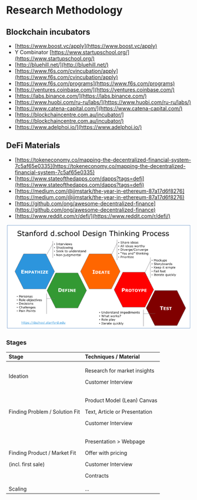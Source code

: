 # Research Methodology

## Blockchain incubators

* [https://www.boost.vc/apply](https://www.boost.vc/apply)
* Y Combinator [https://www.startupschool.org/](https://www.startupschool.org/)
* [http://bluehill.net/](http://bluehill.net/)
* [https://www.f6s.com/cvincubation/apply](https://www.f6s.com/cvincubation/apply)
* [https://www.f6s.com/programs](https://www.f6s.com/programs)
* [https://ventures.coinbase.com/](https://ventures.coinbase.com/)
* [https://labs.binance.com/](https://labs.binance.com/)
* [https://www.huobi.com/ru-ru/labs/](https://www.huobi.com/ru-ru/labs/)
* [https://www.catena-capital.com/](https://www.catena-capital.com/)
* [https://blockchaincentre.com.au/incubator/](https://blockchaincentre.com.au/incubator/)
* [https://www.adelphoi.io/](https://www.adelphoi.io/)

## DeFi Materials

* [https://tokeneconomy.co/mapping-the-decentralized-financial-system-7c5af65e0335](https://tokeneconomy.co/mapping-the-decentralized-financial-system-7c5af65e0335)
* [https://www.stateofthedapps.com/dapps?tags=defi](https://www.stateofthedapps.com/dapps?tags=defi)
* [https://medium.com/@jjmstark/the-year-in-ethereum-87a17d6f8276](https://medium.com/@jjmstark/the-year-in-ethereum-87a17d6f8276)
* [https://github.com/ong/awesome-decentralized-finance](https://github.com/ong/awesome-decentralized-finance)
* [https://www.reddit.com/r/defi/](https://www.reddit.com/r/defi/)

![](../.gitbook/assets/image%20%284%29.png)

### Stages

<table>
  <thead>
    <tr>
      <th style="text-align:left">Stage</th>
      <th style="text-align:left">Techniques / Material</th>
    </tr>
  </thead>
  <tbody>
    <tr>
      <td style="text-align:left">Ideation</td>
      <td style="text-align:left">
        <p>Research for market insights</p>
        <p>Customer Interview</p>
      </td>
    </tr>
    <tr>
      <td style="text-align:left">Finding Problem / Solution Fit</td>
      <td style="text-align:left">
        <p>Product Model (Lean) Canvas</p>
        <p>Text, Article or Presentation</p>
        <p>Customer Interview</p>
      </td>
    </tr>
    <tr>
      <td style="text-align:left">
        <p>Finding Product / Market Fit</p>
        <p>(incl. first sale)</p>
      </td>
      <td style="text-align:left">
        <p>Presentation > Webpage
          <br />
        </p>
        <p>Offer with pricing</p>
        <p>Customer Interview</p>
        <p>Contracts
          <br />
        </p>
      </td>
    </tr>
    <tr>
      <td style="text-align:left">Scaling</td>
      <td style="text-align:left">...</td>
    </tr>
  </tbody>
</table>